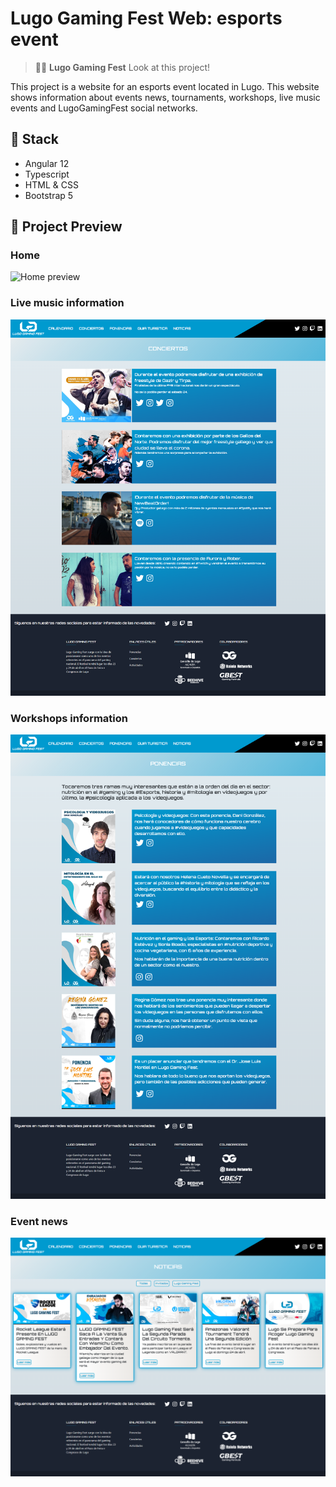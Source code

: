 # Lugo Gaming Fest Web: esports event

> 🧑‍🚀 **Lugo Gaming Fest** Look at this project!

This project is a website for an esports event located in Lugo. This website shows information about events news, tournaments, workshops, live music events and LugoGamingFest social networks.

## 👀 Stack

- Angular 12
- Typescript
- HTML & CSS
- Bootstrap 5

## 🚀 Project Preview

### Home

![Home preview](https://github.com/kaixe455/LugoGamingFestWeb/blob/master/preview.png?raw=true)

### Live music information

![Home preview](https://github.com/kaixe455/LugoGamingFestWeb/blob/master/preview1.png?raw=true)

### Workshops information

![Teams and players preview](https://github.com/kaixe455/LugoGamingFestWeb/blob/master/preview2.png?raw=true)

### Event news

![Oxyclub preview](https://github.com/kaixe455/LugoGamingFestWeb/blob/master/preview3.png?raw=true)
